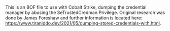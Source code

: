 This is an BOF file to use with Cobalt Strike, dumping the credential manager by abusing the SeTrustedCredman Privilege. Original research was done by James Foreshaw and further information is located here: https://www.tiraniddo.dev/2021/05/dumping-stored-credentials-with.html.

